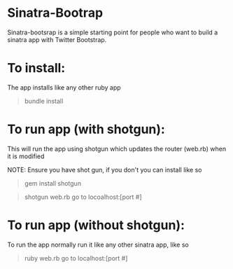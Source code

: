 # Sinatra-Bootrap 
Sinatra-bootsrap is a simple starting point for people who want to build a sinatra app with Twitter Bootstrap. 

# To install:
The app installs like any other ruby app
> bundle install

# To run app (with shotgun):
This will run the app using shotgun which updates the router (web.rb) when it is modified

NOTE: Ensure you have shot gun, if you don't you can install like so
> gem install shotgun

> shotgun web.rb
> go to locoalhost:[port #]


# To run app (without shotgun):
To run the app normally run it like any other sinatra app, like so
> ruby web.rb
> go to localhost:[port #]